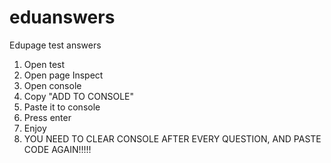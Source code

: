 # eduanswers
Edupage test answers

1. Open test
2. Open page Inspect
3. Open console
4. Copy "ADD TO CONSOLE"
5. Paste it to console
6. Press enter
7. Enjoy
8. YOU NEED TO CLEAR CONSOLE AFTER EVERY QUESTION, AND PASTE CODE AGAIN!!!!!
